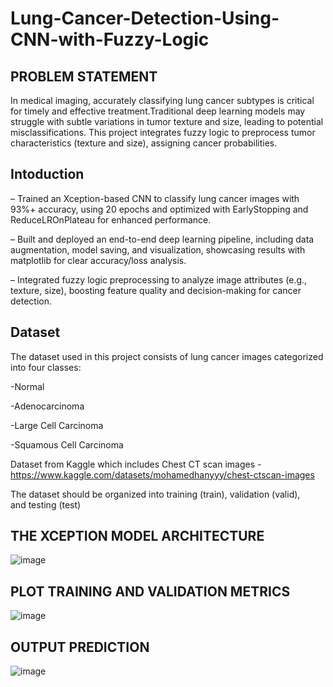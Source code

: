 # Lung-Cancer-Detection-Using-CNN-with-Fuzzy-Logic

## PROBLEM STATEMENT

In medical imaging, accurately classifying lung cancer subtypes is critical for timely and effective treatment.Traditional deep learning models may struggle with subtle variations in tumor texture and size, leading to potential misclassifications. This project integrates fuzzy logic to preprocess tumor characteristics (texture and size), assigning cancer probabilities.

## Intoduction

– Trained an Xception-based CNN to classify lung cancer images with 93%+ accuracy, using 20 epochs and optimized with EarlyStopping and ReduceLROnPlateau for enhanced performance.

– Built and deployed an end-to-end deep learning pipeline, including data augmentation, model saving, and visualization, showcasing results with matplotlib for clear accuracy/loss analysis.

– Integrated fuzzy logic preprocessing to analyze image attributes (e.g., texture, size), boosting feature quality and decision-making for cancer detection.

## Dataset

The dataset used in this project consists of lung cancer images categorized into four classes:

-Normal

-Adenocarcinoma

-Large Cell Carcinoma

-Squamous Cell Carcinoma

Dataset from Kaggle which includes Chest CT scan images - https://www.kaggle.com/datasets/mohamedhanyyy/chest-ctscan-images

The dataset should be organized into training (train), validation (valid), and testing (test)

## THE XCEPTION MODEL ARCHITECTURE

![image](https://github.com/user-attachments/assets/ab11c12e-5dea-4f9b-b08f-7432e97141b6)

## PLOT TRAINING AND VALIDATION METRICS

![image](https://github.com/user-attachments/assets/594448aa-617e-4472-a197-55a5abed26cd)

## OUTPUT PREDICTION

![image](https://github.com/user-attachments/assets/7ae50bb2-defe-4f8f-98a0-d991d76c03f0)



